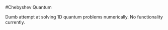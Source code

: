 #Chebyshev Quantum

Dumb attempt at solving 1D quantum problems numerically. No functionality currently.



